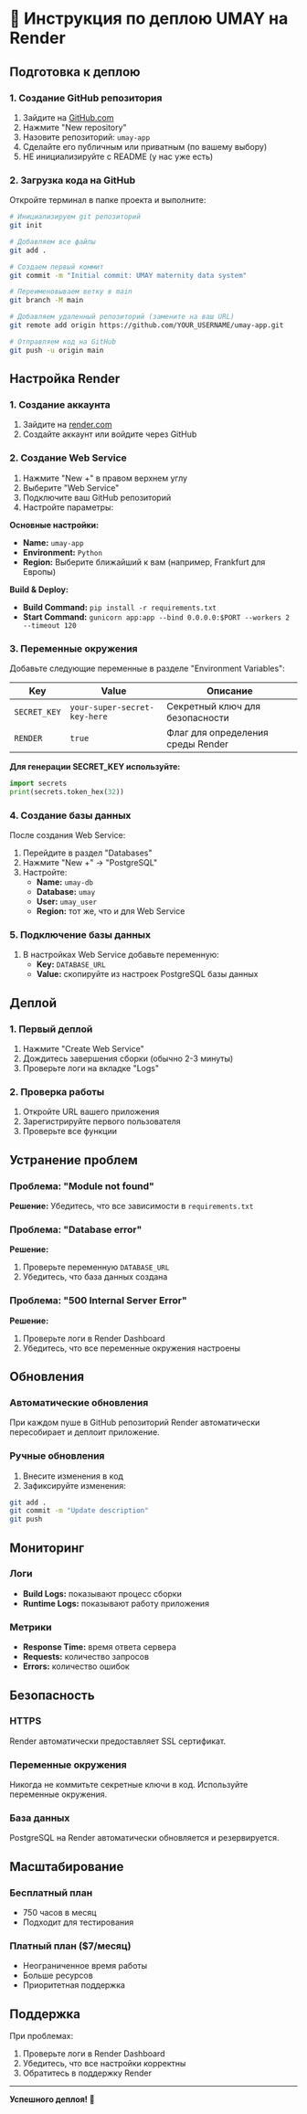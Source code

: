 # 🚀 Инструкция по деплою UMAY на Render

## Подготовка к деплою

### 1. Создание GitHub репозитория

1. Зайдите на [GitHub.com](https://github.com)
2. Нажмите "New repository"
3. Назовите репозиторий: `umay-app`
4. Сделайте его публичным или приватным (по вашему выбору)
5. НЕ инициализируйте с README (у нас уже есть)

### 2. Загрузка кода на GitHub

Откройте терминал в папке проекта и выполните:

```bash
# Инициализируем git репозиторий
git init

# Добавляем все файлы
git add .

# Создаем первый коммит
git commit -m "Initial commit: UMAY maternity data system"

# Переименовываем ветку в main
git branch -M main

# Добавляем удаленный репозиторий (замените на ваш URL)
git remote add origin https://github.com/YOUR_USERNAME/umay-app.git

# Отправляем код на GitHub
git push -u origin main
```

## Настройка Render

### 1. Создание аккаунта

1. Зайдите на [render.com](https://render.com)
2. Создайте аккаунт или войдите через GitHub

### 2. Создание Web Service

1. Нажмите "New +" в правом верхнем углу
2. Выберите "Web Service"
3. Подключите ваш GitHub репозиторий
4. Настройте параметры:

**Основные настройки:**
- **Name:** `umay-app`
- **Environment:** `Python`
- **Region:** Выберите ближайший к вам (например, Frankfurt для Европы)

**Build & Deploy:**
- **Build Command:** `pip install -r requirements.txt`
- **Start Command:** `gunicorn app:app --bind 0.0.0.0:$PORT --workers 2 --timeout 120`

### 3. Переменные окружения

Добавьте следующие переменные в разделе "Environment Variables":

| Key | Value | Описание |
|-----|-------|----------|
| `SECRET_KEY` | `your-super-secret-key-here` | Секретный ключ для безопасности |
| `RENDER` | `true` | Флаг для определения среды Render |

**Для генерации SECRET_KEY используйте:**
```python
import secrets
print(secrets.token_hex(32))
```

### 4. Создание базы данных

После создания Web Service:

1. Перейдите в раздел "Databases"
2. Нажмите "New +" → "PostgreSQL"
3. Настройте:
   - **Name:** `umay-db`
   - **Database:** `umay`
   - **User:** `umay_user`
   - **Region:** тот же, что и для Web Service

### 5. Подключение базы данных

1. В настройках Web Service добавьте переменную:
   - **Key:** `DATABASE_URL`
   - **Value:** скопируйте из настроек PostgreSQL базы данных

## Деплой

### 1. Первый деплой

1. Нажмите "Create Web Service"
2. Дождитесь завершения сборки (обычно 2-3 минуты)
3. Проверьте логи на вкладке "Logs"

### 2. Проверка работы

1. Откройте URL вашего приложения
2. Зарегистрируйте первого пользователя
3. Проверьте все функции

## Устранение проблем

### Проблема: "Module not found"
**Решение:** Убедитесь, что все зависимости в `requirements.txt`

### Проблема: "Database error"
**Решение:** 
1. Проверьте переменную `DATABASE_URL`
2. Убедитесь, что база данных создана

### Проблема: "500 Internal Server Error"
**Решение:**
1. Проверьте логи в Render Dashboard
2. Убедитесь, что все переменные окружения настроены

## Обновления

### Автоматические обновления

При каждом пуше в GitHub репозиторий Render автоматически пересобирает и деплоит приложение.

### Ручные обновления

1. Внесите изменения в код
2. Зафиксируйте изменения:
```bash
git add .
git commit -m "Update description"
git push
```

## Мониторинг

### Логи

- **Build Logs:** показывают процесс сборки
- **Runtime Logs:** показывают работу приложения

### Метрики

- **Response Time:** время ответа сервера
- **Requests:** количество запросов
- **Errors:** количество ошибок

## Безопасность

### HTTPS

Render автоматически предоставляет SSL сертификат.

### Переменные окружения

Никогда не коммитьте секретные ключи в код. Используйте переменные окружения.

### База данных

PostgreSQL на Render автоматически обновляется и резервируется.

## Масштабирование

### Бесплатный план

- 750 часов в месяц
- Подходит для тестирования

### Платный план ($7/месяц)

- Неограниченное время работы
- Больше ресурсов
- Приоритетная поддержка

## Поддержка

При проблемах:
1. Проверьте логи в Render Dashboard
2. Убедитесь, что все настройки корректны
3. Обратитесь в поддержку Render

---

**Успешного деплоя! 🎉** 